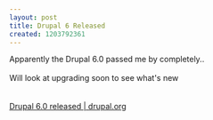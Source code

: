 ```yaml
--- 
layout: post
title: Drupal 6 Released
created: 1203792361
---
```

Apparently the Drupal 6.0 passed me by completely..<br /><br />Will look at upgrading soon to see what's new<br /><br /><br /><a href="http://drupal.org/drupal-6.0">Drupal 6.0 released | drupal.org</a>
